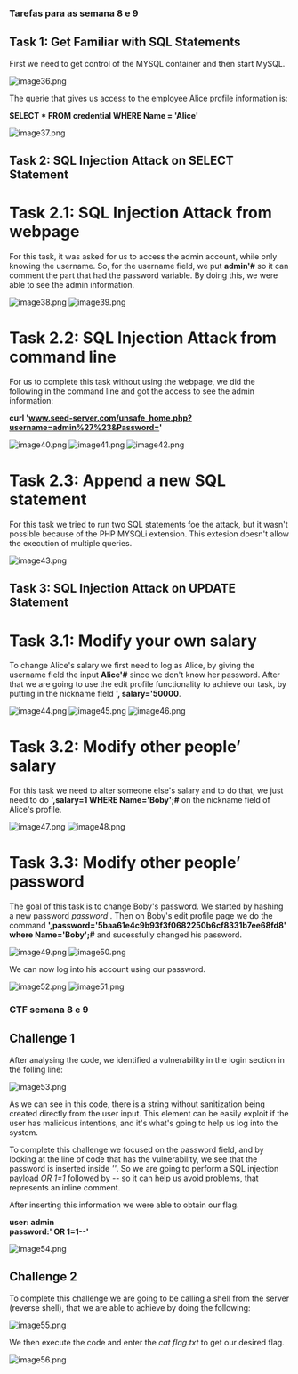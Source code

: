 ### Tarefas para as semana 8 e 9 

## Task 1: Get Familiar with SQL Statements

First we need to get control of the MYSQL container and then start MySQL.

![image36.png](images/image36.png)

The querie that gives us access to the employee Alice profile information is: 

**SELECT * FROM credential WHERE Name = 'Alice'**

![image37.png](images/image37.png)

## Task 2: SQL Injection Attack on SELECT Statement

# Task 2.1: SQL Injection Attack from webpage

For this task, it was asked for us to access the admin account, while only knowing the username. So, for the username field, we put **admin'#** so it can comment the part that had the password variable. By doing this, we were able to see the admin information.

![image38.png](images/image38.png)
![image39.png](images/image39.png)

# Task 2.2: SQL Injection Attack from command line

For us to complete this task without using the webpage, we did the following in the command line and got the access to see the admin information:

**curl 'www.seed-server.com/unsafe_home.php?username=admin%27%23&Password='**

![image40.png](images/image40.png)
![image41.png](images/image41.png)
![image42.png](images/image42.png)

# Task 2.3: Append a new SQL statement

For this task we tried to run two SQL statements foe the attack, but it wasn't possible because of the PHP MYSQLi extension. This extesion doesn't allow the execution of multiple queries.

![image43.png](images/image43.png)

## Task 3: SQL Injection Attack on UPDATE Statement

# Task 3.1: Modify your own salary

To change Alice's salary we first need to log as Alice, by giving the username field the input **Alice'#** since we don't know her password. After that we are going to use the edit profile functionality to achieve our task, by putting in the nickname field **', salary='50000**.

![image44.png](images/image44.png)
![image45.png](images/image45.png)
![image46.png](images/image46.png)

# Task 3.2: Modify other people’ salary

For this task we need to alter someone else's salary and to do that, we just need to do **',salary=1 WHERE Name='Boby';#** on the nickname field of Alice's profile.

![image47.png](images/image47.png)
![image48.png](images/image48.png)

# Task 3.3: Modify other people’ password

The goal of this task is to change Boby's password. We started by hashing a new password *password* .
Then on Boby's edit profile page we do the command **',password='5baa61e4c9b93f3f0682250b6cf8331b7ee68fd8' where Name='Boby';#** and sucessfully changed his password.

![image49.png](images/image49.png)
![image50.png](images/image50.png)

We can now log into his account using our password.

![image52.png](images/image52.png)
![image51.png](images/image51.png)

### CTF semana 8 e 9

## Challenge 1

After analysing the code, we identified a vulnerability in the login section in the folling line:

![image53.png](images/image53.png)

As we can see in this code, there is a string without sanitization being created directly from the user input. This element can be easily exploit if the user has malicious intentions, and it's what's going to help us log into the system.

To complete this challenge we focused on the password field, and by looking at the line of code that has the vulnerability, we see that the password is inserted inside *''*. So we are going to perform a SQL injection payload *OR 1=1* followed by *--* so it can help us avoid problems, that represents an inline comment. <br>

After inserting this information we were able to obtain our flag. <br>

**user: admin <br>
password:' OR 1=1--'**

![image54.png](images/image54.png)

## Challenge 2

To complete this challenge we are going to be calling a shell from the server (reverse shell), that we are able to achieve by doing the following:

![image55.png](images/image55.png)

We then execute the code and enter the *cat flag.txt* to get our desired flag.

![image56.png](images/image56.png)

